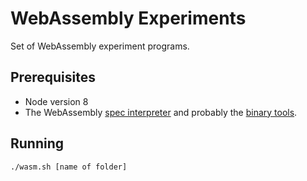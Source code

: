 # WebAssembly Experiments

Set of WebAssembly experiment programs.

## Prerequisites

- Node version 8
- The WebAssembly [spec interpreter](https://github.com/WebAssembly/spec/tree/master/interpreter) and probably the [binary tools](https://github.com/WebAssembly/wabt).

## Running

``` bash
./wasm.sh [name of folder]
```